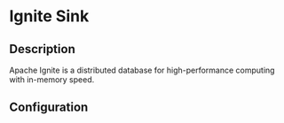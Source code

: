 
# Ignite Sink

Description
---
Apache Ignite is a distributed database for high-performance computing with in-memory speed.

Configuration
---